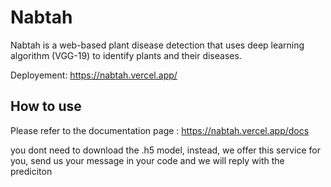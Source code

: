 # Nabtah

Nabtah is a web-based plant disease detection that uses deep learning algorithm (VGG-19) to identify plants and their diseases.

Deployement: https://nabtah.vercel.app/



## How to use

Please refer to the documentation page : https://nabtah.vercel.app/docs

you dont need to download the .h5 model, instead, we offer this service for you, send us your message in your code and we will reply with the prediciton


